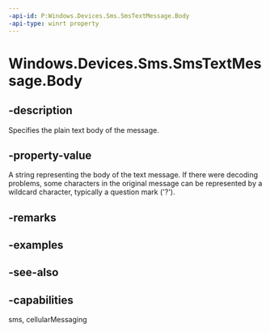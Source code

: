----api-id: P:Windows.Devices.Sms.SmsTextMessage.Body
-api-type: winrt property
---<!-- Property syntaxpublic string Body { get;  set; }--># Windows.Devices.Sms.SmsTextMessage.Body## -descriptionSpecifies the plain text body of the message.## -property-valueA string representing the body of the text message. If there were decoding problems, some characters in the original message can be represented by a wildcard character, typically a question mark ('?').## -remarks## -examples## -see-also## -capabilitiessms, cellularMessaging